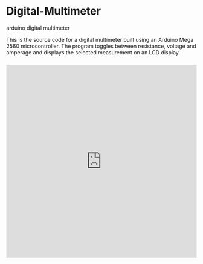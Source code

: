 # Digital-Multimeter
arduino digital multimeter

This is the source code for a digital multimeter built using an Arduino Mega 2560 microcontroller.  The program toggles between resistance, voltage and amperage and displays the selected measurement on an LCD display.

<iframe src=https://create.arduino.cc/editor/jtsang27/f12218cd-5b99-404d-a36a-9a38eecfd8cd/preview?embed style="height:510px;width:100%;margin:10px 0" frameborder=0></iframe>
